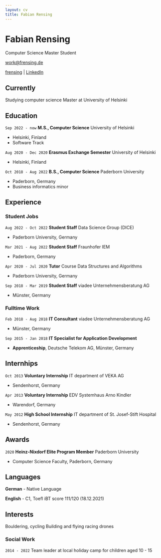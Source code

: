 ```yaml
---
layout: cv
title: Fabian Rensing
---
```

# Fabian Rensing
Computer Science Master Student

<a href="work@frensing.de">work@frensing.de</a>

<div id="webaddress">
    <a href="https://github.com/frensing"><i class="fab fa-github"></i> frensing</a>
    | <a href="https://www.linkedin.com/in/fabian-rensing-75aa941b8/?lipi=urn%3Ali%3Apage%3Ad_flagship3_resumebuilder%3BBi0KExJrRWiT2oEpNQ2xiQ%3D%3D"><i class="fab fa-linkedin"></i> LinkedIn</a>
</div>


## Currently

Studying computer science Master at University of Helsinki


## Education

`Sep 2022 - now`
**M.S., Computer Science** University of Helsinki
- Helsinki, Finland
- Software Track

`Aug 2020 - Dec 2020`
**Erasmus Exchange Semester** University of Helsinki
- Helsinki, Finland

`Oct 2018 - Aug 2022`
**B.S., Computer Science** Paderborn University
- Paderborn, Germany
- Business informatics minor 


## Experience

### Student Jobs

`Aug 2022 - Oct 2022`
**Student Staff** Data Science Group (DICE)
- Paderborn University, Germany

`Mar 2021 - Aug 2022`
**Student Staff** Fraunhofer IEM
- Paderborn, Germany

`Apr 2020 - Jul 2020`
**Tutor** Course Data Structures and Algorithms
- Paderborn University, Germany

`Sep 2018 - Mar 2019`
**Student Staff** viadee Unternehmensberatung AG
- Münster, Germany


### Fulltime Work

`Feb 2018 - Aug 2018`
**IT Consultant** viadee Unternehmensberatung AG
- Münster, Germany

`Sep 2015 - Jan 2018`
**IT Specialist for Application Development**
- **Apprenticeship**, Deutsche Telekom AG, Münster, Germany


## Internhips

`Oct 2013`
**Voluntary Internship** IT department of VEKA AG
- Sendenhorst, Germany

`Apr 2013`
**Voluntary Internship** EDV Systemhaus Arno Kindler
- Warendorf, Germany

`May 2012`
**High School Internship** IT department of St. Josef-Stift Hospital
- Sendenhorst, Germany


## Awards

`2020`
**Heinz-Nixdorf Elite Program Member** Paderborn University
- Computer Science Faculty, Paderborn, Germany


## Languages

**German** - Native Language

**English** - C1, Toefl iBT score 111/120 (18.12.2021)


## Interests

Bouldering, cycling
Building and flying racing drones

### Social Work

`2014 - 2022`
Team leader at local holiday camp for children aged 10 - 15

<!-- 
## Footer

Last updated: Jan 2023 -->


